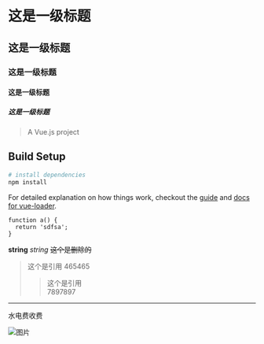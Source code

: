 # 这是一级标题
## 这是一级标题
### 这是一级标题
#### 这是一级标题
##### 这是一级标题

> A Vue.js project

## Build Setup

``` bash
# install dependencies
npm install
```

For detailed explanation on how things work, checkout the [guide](http://vuejs-templates.github.io/webpack/) and [docs for vue-loader](http://vuejs.github.io/vue-loader).

```
function a() {
  return 'sdfsa';
}
```

**string** *string* ~~这个是删除的~~

> 这个是引用
465465
>> 这个是引用<br/>
7897897

---
水电费收费

![图片]('http://webutf.com/img/helloweba.png', "测试图片")